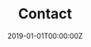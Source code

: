 ---
title: "Contact"  # Add a page title.
summary: "Contact information for Brett J. Gall"  # Add a page description.
date: "2019-01-01T00:00:00Z"  # Add today's date.
type: "widget_page"  # Page type is a Widget Page
---